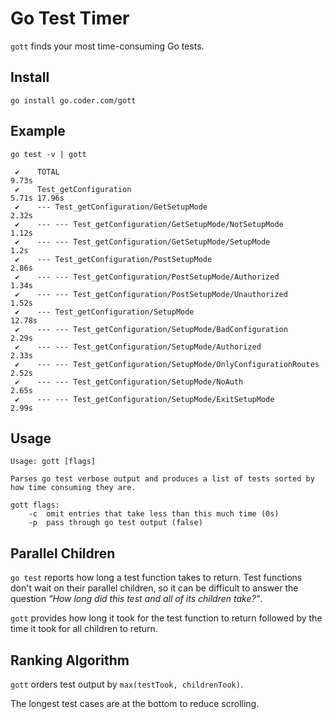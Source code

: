 # Go Test Timer

`gott` finds your most time-consuming Go tests.

## Install

`go install go.coder.com/gott`

## Example

```
go test -v | gott

 ✔    TOTAL                                                           9.73s
 ✔    Test_getConfiguration                                           5.71s 17.96s
 ✔    --- Test_getConfiguration/GetSetupMode                                2.32s
 ✔    --- --- Test_getConfiguration/GetSetupMode/NotSetupMode         1.12s
 ✔    --- --- Test_getConfiguration/GetSetupMode/SetupMode            1.2s
 ✔    --- Test_getConfiguration/PostSetupMode                               2.86s
 ✔    --- --- Test_getConfiguration/PostSetupMode/Authorized          1.34s
 ✔    --- --- Test_getConfiguration/PostSetupMode/Unauthorized        1.52s
 ✔    --- Test_getConfiguration/SetupMode                                   12.78s
 ✔    --- --- Test_getConfiguration/SetupMode/BadConfiguration        2.29s
 ✔    --- --- Test_getConfiguration/SetupMode/Authorized              2.33s
 ✔    --- --- Test_getConfiguration/SetupMode/OnlyConfigurationRoutes 2.52s
 ✔    --- --- Test_getConfiguration/SetupMode/NoAuth                  2.65s
 ✔    --- --- Test_getConfiguration/SetupMode/ExitSetupMode           2.99s
```

## Usage

```
Usage: gott [flags]

Parses go test verbose output and produces a list of tests sorted by how time consuming they are.

gott flags:
	-c	omit entries that take less than this much time	(0s)
	-p	pass through go test output	(false)
```

## Parallel Children

`go test` reports how long a test function takes to return. Test functions don't wait on their
parallel children, so it can be difficult to answer the question _"How long did this test and
all of its children take?"_.

`gott` provides how long it took for the test function to return followed by the time it
took for all children to return.

## Ranking Algorithm

`gott` orders test output by `max(testTook, childrenTook)`.

The longest test cases are at the bottom to reduce scrolling.